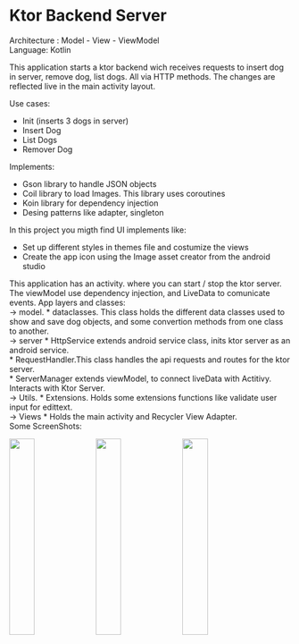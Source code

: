 # Ktor Backend Server 
<p> Architecture : Model - View - ViewModel  <br>
Language: Kotlin<br>

<p>This application starts a ktor backend wich receives requests to insert dog in server, remove dog, list dogs. All via HTTP methods. The changes are reflected live in the
main activity layout.</p>
Use cases:
<ul>
<li>Init (inserts 3 dogs in server)</li>
<li>Insert Dog</li>
<li>List Dogs</li>
<li>Remover Dog</li>
</ul>

Implements:<br></p>
<ul>
<li>Gson library to handle JSON objects</li>
<li>Coil library to load Images. This library uses coroutines</li>
<li>Koin library for dependency injection</li>
<li>Desing patterns like adapter, singleton</li>
</ul>
<p> In this project you migth find UI implements like:<p>
<ul>
<li>Set up different styles in themes file and costumize the views</li>
<li>Create the app icon using the  Image asset creator from the android studio</li>
</ul>
<p> 
This application has an activity. where you can start / stop the ktor server.<br>
The viewModel use dependency injection, and LiveData to comunicate events.
App layers and classes: <br> 
 -> model. * dataclasses. This class holds the different data classes used to show and save dog objects, and some convertion methods from one class to another. <br> 
 -> server  * HttpService extends android service class, inits ktor server as an android service.<br>
            * RequestHandler.This class handles the api requests and routes for the ktor server.<br>
            * ServerManager extends viewModel, to connect liveData with Actitivy. Interacts with Ktor Server.<br>
 -> Utils.  * Extensions. Holds some extensions functions like validate user input for edittext.<br>
 -> Views   * Holds the main activity and Recycler View Adapter.<br>
 Some ScreenShots:
  <div>
    <img src="https://user-images.githubusercontent.com/100162759/204053761-28f4ab23-486d-428c-8143-fb421562d71a.png" width=30% height=30%>
    <img src="https://user-images.githubusercontent.com/100162759/204053769-b700ee5a-9d65-404c-bb05-b19225343bec.png" width=30% height=30%>
    <img src="https://user-images.githubusercontent.com/100162759/204053772-eebf9673-0c57-48f9-90b3-a8e1059da2d9.png" width=30% height=30%>
</div>
